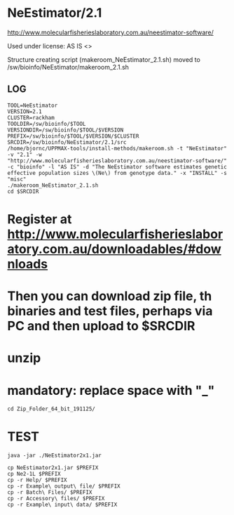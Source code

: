 NeEstimator/2.1
========================

<http://www.molecularfisherieslaboratory.com.au/neestimator-software/>

Used under license:
AS IS
<>

Structure creating script (makeroom_NeEstimator_2.1.sh) moved to /sw/bioinfo/NeEstimator/makeroom_2.1.sh

LOG
---

    TOOL=NeEstimator
    VERSION=2.1
    CLUSTER=rackham
    TOOLDIR=/sw/bioinfo/$TOOL
    VERSIONDIR=/sw/bioinfo/$TOOL/$VERSION
    PREFIX=/sw/bioinfo/$TOOL/$VERSION/$CLUSTER
    SRCDIR=/sw/bioinfo/NeEstimator/2.1/src
    /home/bjornc/UPPMAX-tools/install-methods/makeroom.sh -t "NeEstimator" -v "2.1" -w "http://www.molecularfisherieslaboratory.com.au/neestimator-software/" -c "bioinfo" -l "AS IS" -d "The NeEstimator software estimates genetic effective population sizes \(Ne\) from genotype data." -x "INSTALL" -s "misc"
    ./makeroom_NeEstimator_2.1.sh
    cd $SRCDIR
#   Register at http://www.molecularfisherieslaboratory.com.au/downloadables/#downloads    
#   Then you can download zip file, th binaries and test files, perhaps via PC and then upload to $SRCDIR
#   unzip
#   mandatory: replace space with "_"
    cd Zip_Folder_64_bit_191125/
#   TEST
    java -jar ./NeEstimator2x1.jar
  
    cp NeEstimator2x1.jar $PREFIX
    cp Ne2-1L $PREFIX
    cp -r Help/ $PREFIX
    cp -r Example\ output\ file/ $PREFIX
    cp -r Batch\ Files/ $PREFIX
    cp -r Accessory\ files/ $PREFIX
    cp -r Example\ input\ data/ $PREFIX


